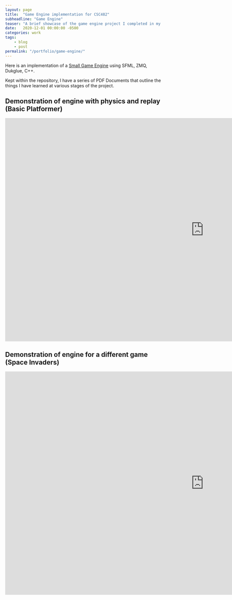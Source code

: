 ```yaml
---
layout: page
title:  "Game Engine implementation for CSC482"
subheadline: "Game Engine"
teaser: "A brief showcase of the game engine project I completed in my CSC482 class."
date:   2020-12-01 00:00:00 -0500
categories: work
tags:
    - blog
    - post
permalink: "/portfolio/game-engine/"
---
```


Here is an implementation of a [Small Game Engine](https://github.com/Starviling/small-game-engine/tree/main/Class%20Final%20Version/GameDesign%20Project) using SFML, ZMQ, Dukglue, C++.

Kept within the repository, I have a series of PDF Documents that outline the things I have learned at various stages of the project.

## Demonstration of engine with physics and replay (Basic Platformer)
<div class="flex-video widescreen vimeo">
  <iframe width="1280" height="720" src="https://www.youtube.com/embed/acbe8NVcQvI" frameborder="0" allowfullscreen></iframe>
</div>

## Demonstration of engine for a different game (Space Invaders)
<div class="flex-video widescreen vimeo">
  <iframe width="1280" height="720" src="https://www.youtube.com/embed/BRsvbZtDfpU" frameborder="0" allowfullscreen></iframe>
</div>